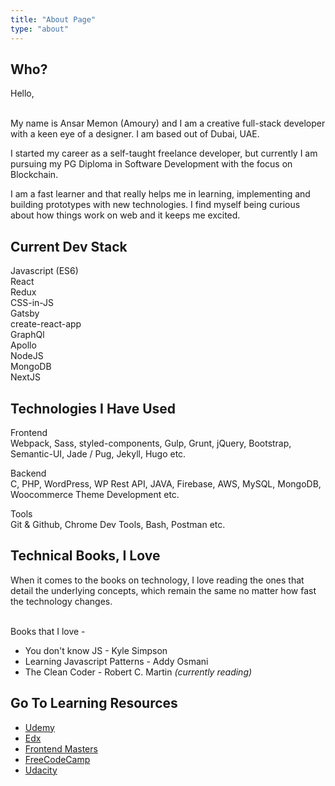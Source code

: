 ```yaml
---
title: "About Page"
type: "about"
---
```


<h2 class="about_section-title">Who?</h2>
Hello,
<br/><br/>

My name is <span class="green-highlight">Ansar Memon (Amoury)</span> and I am a creative full-stack developer with a keen eye of a designer. I am based out of <span class="green-highlight">Dubai, UAE</span>.


I started my career as a self-taught freelance developer, but currently I am pursuing my <span class="green-highlight">PG Diploma in Software Development</span> with the focus on <span class="green-highlight">Blockchain</span>.


I am a <span class="green-highlight">fast learner</span> and that really helps me in learning, implementing and building prototypes with new technologies. I find myself being curious about how things work on web and it keeps me excited.



<h2 class="about_section-title">Current Dev Stack</h2>

Javascript (ES6) <br/>
React <br/>
Redux <br/>
CSS-in-JS <br/>
Gatsby <br/>
create-react-app <br/>
GraphQl <br/>
Apollo <br/>
NodeJS <br/>
MongoDB <br/>
NextJS <br/>

<h2 class="about_section-title">Technologies I Have Used</h2>

<span class="green-highlight">Frontend</span><br/>
Webpack, Sass, styled-components, Gulp, Grunt, jQuery, Bootstrap, Semantic-UI, Jade / Pug, Jekyll, Hugo etc.

<span class="green-highlight">Backend</span><br/>
C, PHP, WordPress, WP Rest API, JAVA, Firebase, AWS, MySQL, MongoDB, Woocommerce Theme Development etc.

<span class="green-highlight">Tools</span><br/>
Git & Github, Chrome Dev Tools, Bash, Postman etc.

<h2 class="about_section-title">Technical Books, I Love</h2>
When it comes to the books on technology, I love reading the ones that detail the <span class="green-highlight">underlying concepts</span>, which remain the same no matter how fast the technology changes.
<br><br>

Books that <span class="green-highlight">I love -</span>

- You don't know JS - Kyle Simpson <br/>
- Learning Javascript Patterns - Addy Osmani<br/>
- The Clean Coder - Robert C. Martin *(currently reading)*

<h2 class="about_section-title">Go To Learning Resources</h2>

- [Udemy](https://www.udemy.com/user/ansar-memon/)
- [Edx](https://courses.edx.org/u/Amoury) 
- [Frontend Masters](https://frontendmasters.com/)
- [FreeCodeCamp](https://www.freecodecamp.org/amoury)
- [Udacity](https://www.udacity.com)
